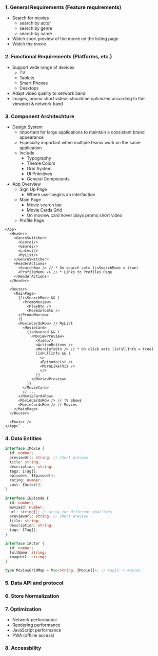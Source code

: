 ### 1. General Requirements (Feature requirements)

- Search for movies
  - search by actor
  - search by genre
  - search by name
- Watch short preview of the movie on the listing page
- Watch the movie

### 2. Functional Requirements (Platforms, etc.)

- Support wide range of devices
  - TV
  - Tablets
  - Smart Phones
  - Desktops
- Adapt video quality to network band
- Images, promo short videos should be optimized according to the viewport & network band

### 3. Component Architechture

- Design System
  - Important for large applications to maintain a consistant brand appearance
  - Especially important when multiple teams work on the same application
  - Include
    - Typography
    - Theme Colors
    - Grid System
    - UI Primitives
    - General Components
- App Overview
  - Sign Up Page
    - Where user begins an interfaction
  - Main Page
    - Movie search bar
    - Movie Cards Grid
    - On moview card hover plays promo short video
  - Profile Page

```TSX
<App>
  <Header>
    <GenreSwitcher>
      <Genre1/>
      <Genre2/>
      <Latest/>
      <MyList/>
    </GenreSwitcher>
    <HeaderActions>
      <SearchBox /> // * On search sets (isSearchMode = true)
      <ProfileMenu /> // * Links to Profiles Page
    </HeaderActions>
  </Header>

  <Router>
    <MainPage>
      {!isSearchMode && (
        <PromoMoview>
          <PlayBtn />
          <MoreInfoBtn />
      </PromoMoview>
      )}
      <MovieCardsRow> // MyList
        <MovieCard>
          {isHovered && (
            <MoviewPreview>
              <Video/>
              <ActionButtons />
              <MoreInfoBtn /> // * On click sets (isFullInfo = true)
              {isFullInfo && (
                <>
                <EpisodeList />
                <MoreLikeThis />
                </>
              )}
            </MoviewPreview>
          )}
        </MovieCard>
        // ...
      </MovieCardsRow>
      <MovieCardsRow /> // TV Shows
      <MovieCardsRow /> // Movies
    </MainPage>
  </Router>

  <Footer />
</App>`
```

### 4. Data Entities

```typescript
interface IMovie {
  id: number;
  previewUrl: string; // short preview
  title: string;
  description: string;
  tags: ITag[];
  episodes: IEpisode[];
  rating: number;
  cast: IActor[];
}

interface IEpisode {
  id: number;
  movieId: number;
  url: string[]; // array for different qualities
  previewUrl: string; // short preview
  title: string;
  description: string;
  tags: ITag[];
}

interface IActor {
  id: number;
  fullName: string;
  imageUrl: string;
}

type MoviewGridMap = Map<string, IMovie[]>; // tagId -> movies
```

### 5. Data API and protocol

### 6. Store Normalization

### 7. Optimization

- Network performance
- Rendering performance
- JavaScript performance
- PWA (offline access)

### 8. Accessbility
